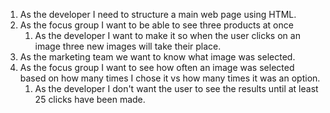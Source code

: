 1. As the developer I need to structure a main web page using HTML.
1. As the focus group I want to be able to see three products at once
    1. As the developer I want to make it so when the user clicks on an image three new images will take their place.
1. As the marketing team we want to know what image was selected.
1. As the focus group I want to see how often an image was selected based on how many times I chose it vs how many times it was an option.
    1. As the developer I don't want the user to see the results until at least 25 clicks have been made.
